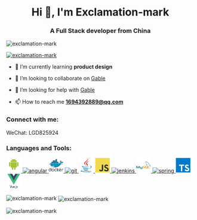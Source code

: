 <h1 align="center">Hi 👋, I'm Exclamation-mark</h1>
<h3 align="center">A Full Stack developer from China</h3>

<p align="left"> <img src="https://komarev.com/ghpvc/?username=exclamation-mark&label=Profile%20views&color=0e75b6&style=flat" alt="exclamation-mark" /> </p>

<p align="left"> <a href="https://github.com/ryo-ma/github-profile-trophy"><img src="https://github-profile-trophy.vercel.app/?username=exclamation-mark" alt="exclamation-mark" /></a> </p>

- 🌱 I’m currently learning **product design**

- 👯 I’m looking to collaborate on [Gable](https://github.com/AdvancedProductivity/GableServer)

- 🤝 I’m looking for help with [Gable](https://github.com/AdvancedProductivity/GableServer)

- 📫 How to reach me **1694392889@qq.com**

<h3 align="left">Connect with me:</h3>
<p align="left">
  WeChat: LGD825924
</p>

<h3 align="left">Languages and Tools:</h3>
<p align="left"> <a href="https://developer.android.com" target="_blank" rel="noreferrer"> <img src="https://raw.githubusercontent.com/devicons/devicon/master/icons/android/android-original-wordmark.svg" alt="android" width="40" height="40"/> </a> <a href="https://angular.io" target="_blank" rel="noreferrer"> <img src="https://angular.io/assets/images/logos/angular/angular.svg" alt="angular" width="40" height="40"/> </a> <a href="https://www.docker.com/" target="_blank" rel="noreferrer"> <img src="https://raw.githubusercontent.com/devicons/devicon/master/icons/docker/docker-original-wordmark.svg" alt="docker" width="40" height="40"/> </a> <a href="https://git-scm.com/" target="_blank" rel="noreferrer"> <img src="https://www.vectorlogo.zone/logos/git-scm/git-scm-icon.svg" alt="git" width="40" height="40"/> </a> <a href="https://www.java.com" target="_blank" rel="noreferrer"> <img src="https://raw.githubusercontent.com/devicons/devicon/master/icons/java/java-original.svg" alt="java" width="40" height="40"/> </a> <a href="https://developer.mozilla.org/en-US/docs/Web/JavaScript" target="_blank" rel="noreferrer"> <img src="https://raw.githubusercontent.com/devicons/devicon/master/icons/javascript/javascript-original.svg" alt="javascript" width="40" height="40"/> </a> <a href="https://www.jenkins.io" target="_blank" rel="noreferrer"> <img src="https://www.vectorlogo.zone/logos/jenkins/jenkins-icon.svg" alt="jenkins" width="40" height="40"/> </a> <a href="https://www.mysql.com/" target="_blank" rel="noreferrer"> <img src="https://raw.githubusercontent.com/devicons/devicon/master/icons/mysql/mysql-original-wordmark.svg" alt="mysql" width="40" height="40"/> </a> <a href="https://spring.io/" target="_blank" rel="noreferrer"> <img src="https://www.vectorlogo.zone/logos/springio/springio-icon.svg" alt="spring" width="40" height="40"/> </a> <a href="https://www.typescriptlang.org/" target="_blank" rel="noreferrer"> <img src="https://raw.githubusercontent.com/devicons/devicon/master/icons/typescript/typescript-original.svg" alt="typescript" width="40" height="40"/> </a> <a href="https://vuejs.org/" target="_blank" rel="noreferrer"> <img src="https://raw.githubusercontent.com/devicons/devicon/master/icons/vuejs/vuejs-original-wordmark.svg" alt="vuejs" width="40" height="40"/> </a> </p>

<p><img align="left" src="https://github-readme-stats.vercel.app/api/top-langs?username=exclamation-mark&show_icons=true&locale=en&layout=compact" alt="exclamation-mark" /></p>

<p>&nbsp;<img align="center" src="https://github-readme-stats.vercel.app/api?username=exclamation-mark&show_icons=true&locale=en" alt="exclamation-mark" /></p>

<p><img align="center" src="https://github-readme-streak-stats.herokuapp.com/?user=exclamation-mark&" alt="exclamation-mark" /></p>
